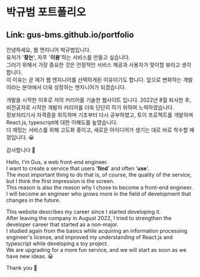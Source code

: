 # 박규범 포트폴리오

## Link: gus-bms.github.io/portfolio

안녕하세요, 웹 엔지니어 박규범입니다.  
유저가 '**찾는**', 자주 '**이용**'하는 서비스를 만들고 싶습니다.  
그러기 위해서 가장 중요한 것은 안정적인 서비스 제공과 사용자가 맞이할 뷰라고 생각합니다.  
이 이유는 곧 제가 웹 엔지니어를 선택하게된 이유이기도 합니다.
앞으로 변화하는 개발이라는 분야에서 더욱 성장하는 엔지니어가 되겠습니다.

개발을 시작한 이후로 저의 커리어를 기술한 웹사이트 입니다.
2022년 8월 퇴사한 후, 비전공자로 시작한 개발자 커리어를 더욱 단단히 하기 위하여 노력하였습니다.  
정보처리기사 자격증을 취득하며 기초부터 다시 공부하였고, 토이 프로젝트를 개발하며 React.js, typescript에 대한 이해도를 높였습니다.  
더 재밌는 서비스를 위해 고도화 중이고, 새로운 아이디어가 생기는 데로 바로 착수할 예정입니다. 😀

감사합니다 👐

Hello, I'm Gus, a web front-end engineer.  
I want to create a service that users '**find**' and often '**use**'.  
The most important thing to do that is, of course, the quality of the service, but I think the first impression is the screen.  
This reason is also the reason why I chose to become a front-end engineer.  
I will become an engineer who grows more in the field of development that changes in the future.

This website describes my career since I started developing it.  
After leaving the company in August 2022, I tried to strengthen the developer career that started as a non-major.  
I studied again from the basics while acquiring an information processing engineer's license, and improved my understanding of React.js and typescript while developing a toy project.  
We are upgrading for a more fun service, and we will start as soon as we have new ideas. 😀

Thank you 👐
